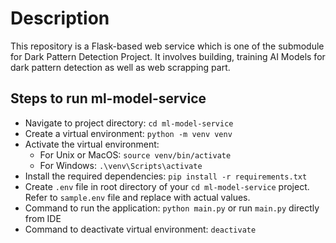 # Description
This repository is a Flask-based web service which is one of the submodule for Dark Pattern Detection Project.
It involves building, training AI Models for dark pattern detection as well as web scrapping part.

## Steps to run ml-model-service
- Navigate to  project directory: `cd ml-model-service`
- Create a virtual environment: `python -m venv venv`
- Activate the virtual environment: 
  - For Unix or MacOS: `source venv/bin/activate`
  - For Windows: `.\venv\Scripts\activate`
- Install the required dependencies: `pip install -r requirements.txt`
- Create `.env` file in root directory of your `cd ml-model-service` project. Refer to `sample.env` file and replace with actual values.
- Command to run the application: `python main.py` or run `main.py` directly from IDE
- Command to deactivate virtual environment: `deactivate`

